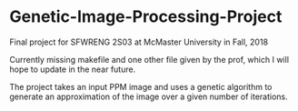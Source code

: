 # Genetic-Image-Processing-Project
Final project for SFWRENG 2S03 at McMaster University in Fall, 2018

Currently missing makefile and one other file given by the prof, which I will hope to update in the near future.

The project takes an input PPM image and uses a genetic algorithm to generate an approximation of the image over a given
number of iterations.
